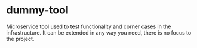 # dummy-tool

Microservice tool used to test functionality and corner cases in the infrastructure. It can be extended in any way you need, there is no focus to the project.
